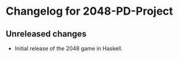 
# Changelog for 2048-PD-Project

## Unreleased changes

- Initial release of the 2048 game in Haskell.

